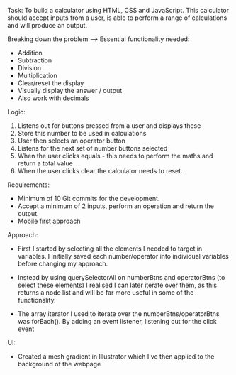 Task:
To build a calculator using HTML, CSS and JavaScript. This calculator should accept inputs from a user, is able to perform a range of calculations and will produce an output.


Breaking down the problem --> Essential functionality needed:

- Addition
- Subtraction
- Division
- Multiplication
- Clear/reset the display
- Visually display the answer / output
- Also work with decimals


Logic:
1. Listens out for buttons pressed from a user and displays these
2. Store this number to be used in calculations
3. User then selects an operator button
4. Listens for the next set of number buttons selected
5. When the user clicks equals - this needs to perform the maths and return a total value
6. When the user clicks clear the calculator needs to reset.


Requirements:
- Minimum of 10 Git commits for the development.
- Accept a minimum of 2 inputs, perform an operation and return the output.
- Mobile first approach



Approach:
- First I started by selecting all the elements I needed to target in variables. I initially saved each number/operator into individual variables before changing my approach.

- Instead by using querySelectorAll on numberBtns and operatorBtns (to select these elements) I realised I can later iterate over them, as this returns a node list and will be far more useful in some of the functionality.

- The array iterator I used to iterate over the numberBtns/operatorBtns was forEach(). By adding an event listener, listening out for the click event 


UI:
- Created a mesh gradient in Illustrator which I've then applied to the background of the webpage